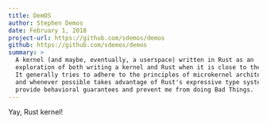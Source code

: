 ```yaml
---
title: DemOS
author: Stephen Demos
date: February 1, 2018
project-url: https://github.com/sdemos/demos
github: https://github.com/sdemos/demos
summary: >
  A kernel (and maybe, eventually, a userspace) written in Rust as an
  exploration of both writing a kernel and Rust when it is close to the metal.
  It generally tries to adhere to the principles of microkernel architecture,
  and whenever possible takes advantage of Rust's expressive type system to
  provide behavioral guarantees and prevent me from doing Bad Things.
---
```


Yay, Rust kernel!
